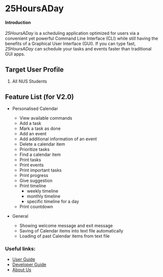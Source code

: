 # 25HoursADay

#### Introduction

*25HoursADay* is a scheduling application optimized for users via a convenient yet powerful Command Line Interface (CLI) 
while still having the benefits of a Graphical User Interface (GUI). If you can type fast, *25HoursADay* can 
schedule your tasks and events faster than traditional GUI apps.

## Target User Profile

1. All NUS Students

## Feature List (for V2.0)

* Personalised Calendar 
    * View available commands	
    * Add a task
    * Mark a task as done
    * Add an event
    * Add additional information of an event
    * Delete a calendar item
    * Prioritize tasks
    * Find a calendar item
    * Print tasks
    * Print events
    * Print important tasks
    * Print progress
    * Give suggestion
    * Print timeline
        * weekly timeline
        * monthly timeline
        * specific timeline for a day
    * Print countdown


* General
    * Showing welcome message and exit message
    * Saving of Calendar items into text file automatically
    * Loading of past Calendar items from text file


### Useful links:

* [User Guide](https://ay2021s1-cs2113t-t12-2.github.io/tp/UserGuide.html)
* [Developer Guide](https://ay2021s1-cs2113t-t12-2.github.io/tp/DeveloperGuide.html)
* [About Us](https://ay2021s1-cs2113t-t12-2.github.io/tp/AboutUs.html)
